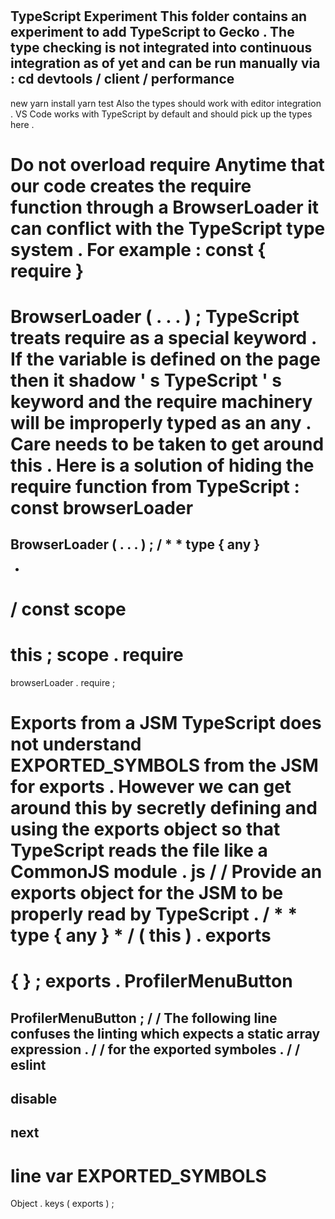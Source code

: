 #
TypeScript
Experiment
This
folder
contains
an
experiment
to
add
TypeScript
to
Gecko
.
The
type
checking
is
not
integrated
into
continuous
integration
as
of
yet
and
can
be
run
manually
via
:
cd
devtools
/
client
/
performance
-
new
yarn
install
yarn
test
Also
the
types
should
work
with
editor
integration
.
VS
Code
works
with
TypeScript
by
default
and
should
pick
up
the
types
here
.
#
#
Do
not
overload
require
Anytime
that
our
code
creates
the
require
function
through
a
BrowserLoader
it
can
conflict
with
the
TypeScript
type
system
.
For
example
:
const
{
require
}
=
BrowserLoader
(
.
.
.
)
;
TypeScript
treats
require
as
a
special
keyword
.
If
the
variable
is
defined
on
the
page
then
it
shadow
'
s
TypeScript
'
s
keyword
and
the
require
machinery
will
be
improperly
typed
as
an
any
.
Care
needs
to
be
taken
to
get
around
this
.
Here
is
a
solution
of
hiding
the
require
function
from
TypeScript
:
const
browserLoader
=
BrowserLoader
(
.
.
.
)
;
/
*
*
type
{
any
}
-
*
/
const
scope
=
this
;
scope
.
require
=
browserLoader
.
require
;
#
#
Exports
from
a
JSM
TypeScript
does
not
understand
EXPORTED_SYMBOLS
from
the
JSM
for
exports
.
However
we
can
get
around
this
by
secretly
defining
and
using
the
exports
object
so
that
TypeScript
reads
the
file
like
a
CommonJS
module
.
js
/
/
Provide
an
exports
object
for
the
JSM
to
be
properly
read
by
TypeScript
.
/
*
*
type
{
any
}
*
/
(
this
)
.
exports
=
{
}
;
exports
.
ProfilerMenuButton
=
ProfilerMenuButton
;
/
/
The
following
line
confuses
the
linting
which
expects
a
static
array
expression
.
/
/
for
the
exported
symboles
.
/
/
eslint
-
disable
-
next
-
line
var
EXPORTED_SYMBOLS
=
Object
.
keys
(
exports
)
;
